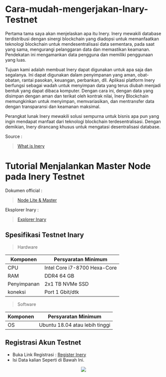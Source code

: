 # Cara-mudah-mengerjakan-Inary-Testnet
Pertama tama saya akan menjelaskan apa itu Inery. Inery mewakili database terdistribusi dengan sinergi blockchain yang diadopsi untuk memanfaatkan teknologi blockchain untuk mendesentralisasi data sementara, pada saat yang sama, mengurangi pelanggaran data dan memastikan keamanan. Pendekatan ini mengamankan data pengguna dan memiliki penggunaan yang luas.

Tujuan kami adalah membuat Inery dapat digunakan untuk apa saja dan segalanya. Ini dapat digunakan dalam penyimpanan yang aman, obat-obatan, rantai pasokan, keuangan, perbankan, dll. Aplikasi platform Inery berfungsi sebagai wadah untuk menyimpan data yang terus diubah menjadi bentuk yang dapat dibaca komputer. Dengan cara ini, dengan data yang disimpan dengan aman dan terikat oleh kontrak nilai, Inery Blockchain memungkinkan untuk menyimpan, memvariasikan, dan mentransfer data dengan transparansi dan keamanan maksimal.

Perangkat lunak Inery mewakili solusi sempurna untuk bisnis apa pun yang ingin mendapat manfaat dari teknologi blockchain terdesentralisasi. Dengan demikian, Inery dirancang khusus untuk mengatasi desentralisasi database.

Source :
> [What is Inery](https://docs.inery.io/docs/introduction-1)


# Tutorial Menjalankan Master Node pada Inery Testnet

Dokumen official :
> [Node Lite & Master](https://docs.inery.io/docs/category/lite--master-nodes)

Eksplorer Inary :
> [Explorer Inary](https://explorer.inery.io/ "Explorer Inary")

## Spesifikasi Testnet Inary

> Hardware

|  Komponen |  Persyaratan Minimum |
| ------------ | ------------ |
| CPU  | Intel Core i7-8700 Hexa-Core  |
| RAM | DDR4 64 GB  |
| Penyimpanan  | 2x1 TB NVMe SSD |
| koneksi | Port 1 Gbit/dtk |

> Software

|Komponen | Persyaratan Minimum |
| ------------ | ------------ |
| OS |  Ubuntu 18.04 atau lebih tinggi  | 

## Registrasi Akun Testnet
- Buka Link Registrasi : [Register Inery](https://testnet.inery.io/ "https://testnet.inery.io/")
- Isi Data kalian Seperti di Bawah Ini.

<p align="center">
  <img height="auto" height="auto" src="https://ibb.co/x286qtP">
</p>

